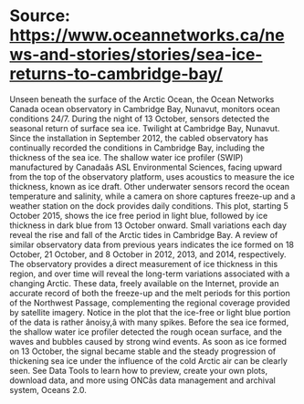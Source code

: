 # Source: https://www.oceannetworks.ca/news-and-stories/stories/sea-ice-returns-to-cambridge-bay/

Unseen beneath the surface of the Arctic Ocean, the Ocean Networks Canada ocean observatory in Cambridge Bay, Nunavut, monitors ocean conditions 24/7. During the night of 13 October, sensors detected the seasonal return of surface sea ice.
Twilight at Cambridge Bay, Nunavut.
Since the installation in September 2012, the cabled observatory has continually recorded the conditions in Cambridge Bay, including the thickness of the sea ice. The shallow water ice profiler (SWIP) manufactured by Canadaâs ASL Environmental Sciences, facing upward from the top of the observatory platform, uses acoustics to measure the ice thickness, known as ice draft. Other underwater sensors record the ocean temperature and salinity, while a camera on shore captures freeze-up and a weather station on the dock provides daily conditions.
This plot, starting 5 October 2015, shows the ice free period in light blue, followed by ice thickness in dark blue from 13 October onward. Small variations each day reveal the rise and fall of the Arctic tides in Cambridge Bay.
A review of similar observatory data from previous years indicates the ice formed on 18 October, 21 October, and 8 October in 2012, 2013, and 2014, respectively.
The observatory provides a direct measurement of ice thickness in this region, and over time will reveal the long-term variations associated with a changing Arctic. These data, freely available on the Internet, provide an accurate record of both the freeze-up and the melt periods for this portion of the Northwest Passage, complementing the regional coverage provided by satellite imagery.
Notice in the plot that the ice-free or light blue portion of the data is rather ânoisy,â with many spikes. Before the sea ice formed, the shallow water ice profiler detected the rough ocean surface, and the waves and bubbles caused by strong wind events. As soon as ice formed on 13 October, the signal became stable and the steady progression of thickening sea ice under the influence of the cold Arctic air can be clearly seen.
See Data Tools to learn how to preview, create your own plots, download data, and more using ONCâs data management and archival system, Oceans 2.0.